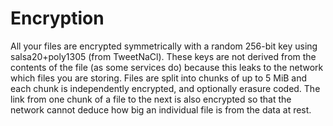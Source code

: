 # Encryption

All your files are encrypted symmetrically with a random 256-bit key using salsa20+poly1305 (from TweetNaCl). These keys are not derived from the contents of the file (as some services do) because this leaks to the network which files you are storing. Files are split into chunks of up to 5 MiB and each chunk is independently encrypted, and optionally erasure coded. The link from one chunk of a file to the next is also encrypted so that the network cannot deduce how big an individual file is from the data at rest. 